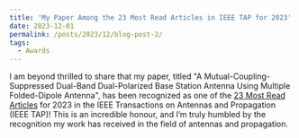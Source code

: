 ```yaml
---
title: 'My Paper Among the 23 Most Read Articles in IEEE TAP for 2023'
date: 2023-12-01
permalink: /posts/2023/12/blog-post-2/
tags:
  - Awards
---
```


I am beyond thrilled to share that my paper, titled "A Mutual-Coupling-Suppressed Dual-Band Dual-Polarized Base Station Antenna Using Multiple Folded-Dipole Antenna", has been recognized as one of the [23 Most Read Articles](https://ieeeaps.org/ieee-tap/for-readers/23-articles-that-captured-our-readers-attention) for 2023 in the IEEE Transactions on Antennas and Propagation (IEEE TAP)! This is an incredible honour, and I’m truly humbled by the recognition my work has received in the field of antennas and propagation.

